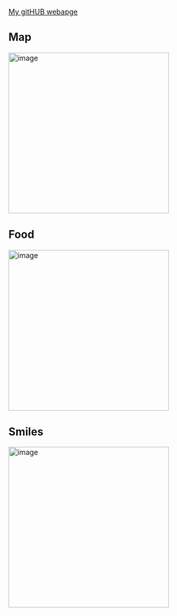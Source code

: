 
[My gitHUB webapge](https://github.com/Jebuhdah)


## Map
<img width="316" alt="image" src="https://github.com/user-attachments/assets/b0b4cf6a-2f32-44a7-aeac-4d5bae95cdbe" />

## Food
<img width="316" alt="image" src="https://github.com/user-attachments/assets/cf3f8d74-04d5-4624-a6dd-534b17dcacf2" />

## Smiles
<img width="316" alt="image" src="https://github.com/user-attachments/assets/ae037cb8-ce07-45f3-a7f2-d2f1c79a59d2" />


